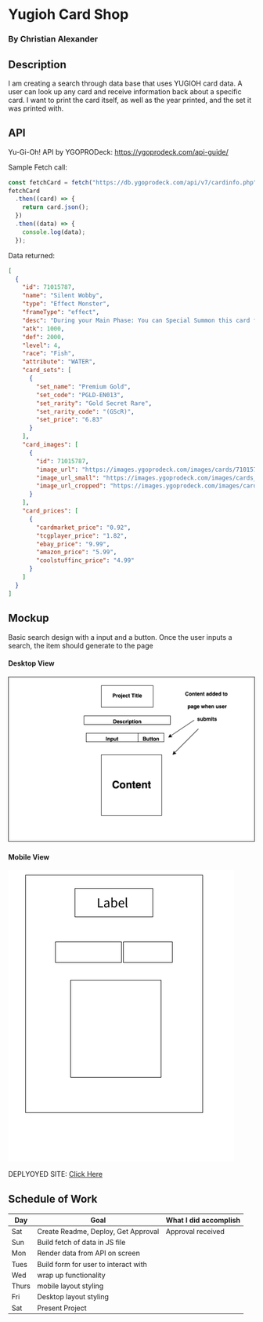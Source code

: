 # Yugioh Card Shop

### By Christian Alexander

## Description

I am creating a search through data base that uses YUGIOH card data. A user can look up any card
and receive information back about a specific card. I want to print the card itself, as well as
the year printed, and the set it was printed with.

## API

Yu-Gi-Oh! API by YGOPRODeck: https://ygoprodeck.com/api-guide/

Sample Fetch call:

```js
const fetchCard = fetch("https://db.ygoprodeck.com/api/v7/cardinfo.php");
fetchCard
  .then((card) => {
    return card.json();
  })
  .then((data) => {
    console.log(data);
  });
```

Data returned:

```json
[
  {
    "id": 71015787,
    "name": "Silent Wobby",
    "type": "Effect Monster",
    "frameType": "effect",
    "desc": "During your Main Phase: You can Special Summon this card from your hand to your opponent's side of the field. When Summoned this way: Draw 1 card, and if you do, your opponent gains 2000 Life Points. You can only use this effect of \"Silent Wobby\" once per turn. The hand size limit of this card's controller becomes 3.",
    "atk": 1000,
    "def": 2000,
    "level": 4,
    "race": "Fish",
    "attribute": "WATER",
    "card_sets": [
      {
        "set_name": "Premium Gold",
        "set_code": "PGLD-EN013",
        "set_rarity": "Gold Secret Rare",
        "set_rarity_code": "(GScR)",
        "set_price": "6.83"
      }
    ],
    "card_images": [
      {
        "id": 71015787,
        "image_url": "https://images.ygoprodeck.com/images/cards/71015787.jpg",
        "image_url_small": "https://images.ygoprodeck.com/images/cards_small/71015787.jpg",
        "image_url_cropped": "https://images.ygoprodeck.com/images/cards_cropped/71015787.jpg"
      }
    ],
    "card_prices": [
      {
        "cardmarket_price": "0.92",
        "tcgplayer_price": "1.82",
        "ebay_price": "9.99",
        "amazon_price": "5.99",
        "coolstuffinc_price": "4.99"
      }
    ]
  }
]
```

## Mockup

Basic search design with a input and a button. Once the user inputs a search, the item should generate to the page

#### Desktop View

![My Desktop View](/images/desktop.png)

#### Mobile View

![My Mobile View](/images/mobile.png)

DEPLYOYED SITE: [Click Here]()

## Schedule of Work

| Day   | Goal                                 | What I did accomplish |
| ----- | ------------------------------------ | --------------------- |
| Sat   | Create Readme, Deploy, Get Approval  |Approval received      |
| Sun   | Build fetch of data in JS file       |                       |
| Mon   | Render data from API on screen       |                       |
| Tues  | Build form for user to interact with |                       |
| Wed   | wrap up functionality                |                       |
| Thurs | mobile layout styling                |                       |
| Fri   | Desktop layout styling               |                       |
| Sat   | Present Project                      |                       |
